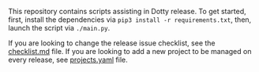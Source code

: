This repository contains scripts assisting in Dotty release. To get started, first, install the dependencies via `pip3 install -r requirements.txt`, then, launch the script via `./main.py`.

If you are looking to change the release issue checklist, see the [checklist.md](data/checklist.md) file. If you are looking to add a new project to be managed on every release, see [projects.yaml](data/projects.yaml) file.